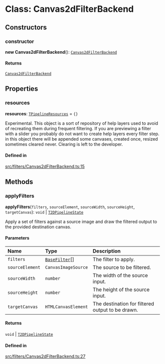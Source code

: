 # Class: Canvas2dFilterBackend

## Constructors

### constructor

**new Canvas2dFilterBackend**(): [`Canvas2dFilterBackend`](/apidocs/classes/Canvas2dFilterBackend.md)

#### Returns

[`Canvas2dFilterBackend`](/apidocs/classes/Canvas2dFilterBackend.md)

## Properties

### resources

 **resources**: [`TPipelineResources`](/apidocs/modules.md#tpipelineresources) = `{}`

Experimental. This object is a sort of repository of help layers used to avoid
of recreating them during frequent filtering. If you are previewing a filter with
a slider you probably do not want to create help layers every filter step.
in this object there will be appended some canvases, created once, resized sometimes
cleared never. Clearing is left to the developer.

#### Defined in

[src/filters/Canvas2dFilterBackend.ts:15](https://github.com/fabricjs/fabric.js/blob/078809453/src/filters/Canvas2dFilterBackend.ts#L15)

## Methods

### applyFilters

**applyFilters**(`filters`, `sourceElement`, `sourceWidth`, `sourceHeight`, `targetCanvas`): `void` \| [`T2DPipelineState`](/apidocs/modules.md#t2dpipelinestate)

Apply a set of filters against a source image and draw the filtered output
to the provided destination canvas.

#### Parameters

| Name | Type | Description |
| :------ | :------ | :------ |
| `filters` | [`BaseFilter`](/apidocs/classes/filters.BaseFilter.md)[] | The filter to apply. |
| `sourceElement` | `CanvasImageSource` | The source to be filtered. |
| `sourceWidth` | `number` | The width of the source input. |
| `sourceHeight` | `number` | The height of the source input. |
| `targetCanvas` | `HTMLCanvasElement` | The destination for filtered output to be drawn. |

#### Returns

`void` \| [`T2DPipelineState`](/apidocs/modules.md#t2dpipelinestate)

#### Defined in

[src/filters/Canvas2dFilterBackend.ts:27](https://github.com/fabricjs/fabric.js/blob/078809453/src/filters/Canvas2dFilterBackend.ts#L27)
